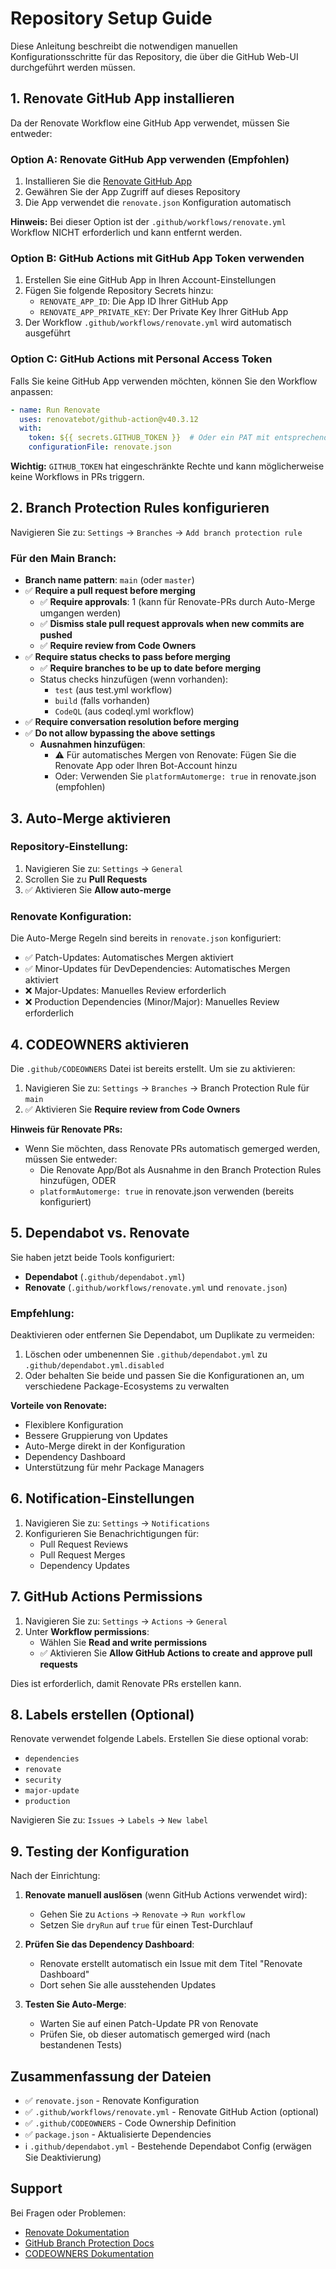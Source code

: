 # Repository Setup Guide

Diese Anleitung beschreibt die notwendigen manuellen Konfigurationsschritte für das Repository, die über die GitHub Web-UI durchgeführt werden müssen.

## 1. Renovate GitHub App installieren

Da der Renovate Workflow eine GitHub App verwendet, müssen Sie entweder:

### Option A: Renovate GitHub App verwenden (Empfohlen)
1. Installieren Sie die [Renovate GitHub App](https://github.com/apps/renovate)
2. Gewähren Sie der App Zugriff auf dieses Repository
3. Die App verwendet die `renovate.json` Konfiguration automatisch

**Hinweis:** Bei dieser Option ist der `.github/workflows/renovate.yml` Workflow NICHT erforderlich und kann entfernt werden.

### Option B: GitHub Actions mit GitHub App Token verwenden
1. Erstellen Sie eine GitHub App in Ihren Account-Einstellungen
2. Fügen Sie folgende Repository Secrets hinzu:
   - `RENOVATE_APP_ID`: Die App ID Ihrer GitHub App
   - `RENOVATE_APP_PRIVATE_KEY`: Der Private Key Ihrer GitHub App
3. Der Workflow `.github/workflows/renovate.yml` wird automatisch ausgeführt

### Option C: GitHub Actions mit Personal Access Token
Falls Sie keine GitHub App verwenden möchten, können Sie den Workflow anpassen:

```yaml
- name: Run Renovate
  uses: renovatebot/github-action@v40.3.12
  with:
    token: ${{ secrets.GITHUB_TOKEN }}  # Oder ein PAT mit entsprechenden Rechten
    configurationFile: renovate.json
```

**Wichtig:** `GITHUB_TOKEN` hat eingeschränkte Rechte und kann möglicherweise keine Workflows in PRs triggern.

## 2. Branch Protection Rules konfigurieren

Navigieren Sie zu: `Settings` → `Branches` → `Add branch protection rule`

### Für den Main Branch:
- **Branch name pattern**: `main` (oder `master`)
- ✅ **Require a pull request before merging**
  - ✅ **Require approvals**: 1 (kann für Renovate-PRs durch Auto-Merge umgangen werden)
  - ✅ **Dismiss stale pull request approvals when new commits are pushed**
  - ✅ **Require review from Code Owners**
- ✅ **Require status checks to pass before merging**
  - ✅ **Require branches to be up to date before merging**
  - Status checks hinzufügen (wenn vorhanden):
    - `test` (aus test.yml workflow)
    - `build` (falls vorhanden)
    - `CodeQL` (aus codeql.yml workflow)
- ✅ **Require conversation resolution before merging**
- ✅ **Do not allow bypassing the above settings**
  - **Ausnahmen hinzufügen**:
    - ⚠️ Für automatisches Mergen von Renovate: Fügen Sie die Renovate App oder Ihren Bot-Account hinzu
    - Oder: Verwenden Sie `platformAutomerge: true` in renovate.json (empfohlen)

## 3. Auto-Merge aktivieren

### Repository-Einstellung:
1. Navigieren Sie zu: `Settings` → `General`
2. Scrollen Sie zu **Pull Requests**
3. ✅ Aktivieren Sie **Allow auto-merge**

### Renovate Konfiguration:
Die Auto-Merge Regeln sind bereits in `renovate.json` konfiguriert:
- ✅ Patch-Updates: Automatisches Mergen aktiviert
- ✅ Minor-Updates für DevDependencies: Automatisches Mergen aktiviert
- ❌ Major-Updates: Manuelles Review erforderlich
- ❌ Production Dependencies (Minor/Major): Manuelles Review erforderlich

## 4. CODEOWNERS aktivieren

Die `.github/CODEOWNERS` Datei ist bereits erstellt. Um sie zu aktivieren:

1. Navigieren Sie zu: `Settings` → `Branches` → Branch Protection Rule für `main`
2. ✅ Aktivieren Sie **Require review from Code Owners**

**Hinweis für Renovate PRs:**
- Wenn Sie möchten, dass Renovate PRs automatisch gemerged werden, müssen Sie entweder:
  - Die Renovate App/Bot als Ausnahme in den Branch Protection Rules hinzufügen, ODER
  - `platformAutomerge: true` in renovate.json verwenden (bereits konfiguriert)

## 5. Dependabot vs. Renovate

Sie haben jetzt beide Tools konfiguriert:
- **Dependabot** (`.github/dependabot.yml`)
- **Renovate** (`.github/workflows/renovate.yml` und `renovate.json`)

### Empfehlung:
Deaktivieren oder entfernen Sie Dependabot, um Duplikate zu vermeiden:

1. Löschen oder umbenennen Sie `.github/dependabot.yml` zu `.github/dependabot.yml.disabled`
2. Oder behalten Sie beide und passen Sie die Konfigurationen an, um verschiedene Package-Ecosystems zu verwalten

**Vorteile von Renovate:**
- Flexiblere Konfiguration
- Bessere Gruppierung von Updates
- Auto-Merge direkt in der Konfiguration
- Dependency Dashboard
- Unterstützung für mehr Package Managers

## 6. Notification-Einstellungen

1. Navigieren Sie zu: `Settings` → `Notifications`
2. Konfigurieren Sie Benachrichtigungen für:
   - Pull Request Reviews
   - Pull Request Merges
   - Dependency Updates

## 7. GitHub Actions Permissions

1. Navigieren Sie zu: `Settings` → `Actions` → `General`
2. Unter **Workflow permissions**:
   - Wählen Sie **Read and write permissions**
   - ✅ Aktivieren Sie **Allow GitHub Actions to create and approve pull requests**

Dies ist erforderlich, damit Renovate PRs erstellen kann.

## 8. Labels erstellen (Optional)

Renovate verwendet folgende Labels. Erstellen Sie diese optional vorab:
- `dependencies`
- `renovate`
- `security`
- `major-update`
- `production`

Navigieren Sie zu: `Issues` → `Labels` → `New label`

## 9. Testing der Konfiguration

Nach der Einrichtung:

1. **Renovate manuell auslösen** (wenn GitHub Actions verwendet wird):
   - Gehen Sie zu `Actions` → `Renovate` → `Run workflow`
   - Setzen Sie `dryRun` auf `true` für einen Test-Durchlauf

2. **Prüfen Sie das Dependency Dashboard**:
   - Renovate erstellt automatisch ein Issue mit dem Titel "Renovate Dashboard"
   - Dort sehen Sie alle ausstehenden Updates

3. **Testen Sie Auto-Merge**:
   - Warten Sie auf einen Patch-Update PR von Renovate
   - Prüfen Sie, ob dieser automatisch gemerged wird (nach bestandenen Tests)

## Zusammenfassung der Dateien

- ✅ `renovate.json` - Renovate Konfiguration
- ✅ `.github/workflows/renovate.yml` - Renovate GitHub Action (optional)
- ✅ `.github/CODEOWNERS` - Code Ownership Definition
- ✅ `package.json` - Aktualisierte Dependencies
- ℹ️ `.github/dependabot.yml` - Bestehende Dependabot Config (erwägen Sie Deaktivierung)

## Support

Bei Fragen oder Problemen:
- [Renovate Dokumentation](https://docs.renovatebot.com/)
- [GitHub Branch Protection Docs](https://docs.github.com/en/repositories/configuring-branches-and-merges-in-your-repository/managing-protected-branches/about-protected-branches)
- [CODEOWNERS Dokumentation](https://docs.github.com/en/repositories/managing-your-repositorys-settings-and-features/customizing-your-repository/about-code-owners)
